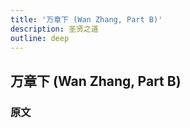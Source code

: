 ```yaml
---
title: '万章下 (Wan Zhang, Part B)'
description: 圣贤之道
outline: deep
---
```


## 万章下 (Wan Zhang, Part B)

### 原文

